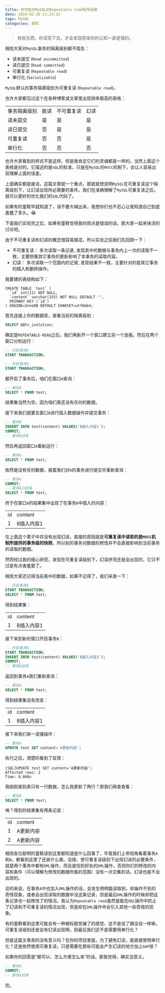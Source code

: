 ```yaml
---
title: 你可能对MySQL的Repeatable read有所误解
date: 2019-02-20 21:23:13
tags: MySQL
categories: 探究
---
```


>有些东西，你深究下去，才会发现原来你的认知一直是错的。

相信大家对`MySQL`事务的隔离级别都不陌生：

 - 读未提交 (`Read uncommitted`)
 - 读已提交 (`Read committed`)
 - 可重复读 (`Repeatable read`)
 - 串行化 (`Serializable`)

`MySQL`默认的事务隔离级别为可重复读 (`Repeatable read`)。

也许大家都见过这个在各种博客或文章里出现频率极高的表格：
<table>
<tbody>
<tr>
<td>事务隔离级别</td>
<td>脏读</td>
<td>不可重复读</td>
<td>幻读</td>
</tr>
<tr>
<td>读未提交</td>
<td>是</td>
<td>是</td>
<td>是</td>
</tr>
<tr>
<td>读已提交</td>
<td>否</td>
<td>是</td>
<td>是</td>
</tr>
<tr>
<td>可重复读</td>
<td>否</td>
<td>否</td>
<td>是</td>
</tr>
<tr>
<td>串行化</td>
<td>否</td>
<td>否</td>
<td>否</td>
</tr>
</tbody>
</table>

也许大家看到的样式不是这样，但是我肯定它们的灵魂都是一样的。当然上面这个表格是对的，它描述的是`SQL`的标准，只是在`MySQL`的`MVCC`机制下，会让人容易出现理解上面的误差。

上面确实都是废话，这篇文章就一个重点，那就是想说明`MySQL`在可重复读这个隔离级别下，让幻读出现所必需要的条件。我们在准确理解了`MySQL`可重复读之后，就可以更好的优化我们的`SQL`代码了。

如果有的童鞋早就知道了，请不要大喊出来，我想你们也不忍心让我知道自己到底愚蠢了多久。:joy:

下面我们实验完之后，如果有童鞋觉得我的观点是错误的话，那大家一起来快活的讨论吧。

由于不可重复读和幻读的概念很容易搞混，所以实验之前我们先回顾一下：

 - 不可重复读： 多次读取一条记录, 发现其中的数据与事务内上一次的读取不一致，主要侧重其它事务的更新影响了本事务的读取内容。
 - 幻读： 多次读取一个范围内的记录, 发现结果不一致，主要针对的是其它事务的插入和删除操作。

我要建的表结构如下：

```
CREATE TABLE `test` (
  `id` int(11) NOT NULL,
  `content` varchar(255) NOT NULL DEFAULT '',
  PRIMARY KEY (`id`)
) ENGINE=InnoDB DEFAULT CHARSET=utf8mb4;
```

首先连接上你的数据库，查看当前的隔离级别：

```sql
SELECT @@tx_isolation;
```

确定是`REPEATABLE-READ`之后，我们再新开一个窗口建立另一个连接。然后在两个窗口分别运行：

```sql
-- 开启事务A
START TRANSACTION;
```

```sql
-- 开启事务B
START TRANSACTION;
```

都开启了事务后，咱们在窗口`A`查询：
```sql
-- 事务A
SELECT * FROM test;
```
结果集当然为空，因为咱们表还没有任何的数据。

接下来我们就要去窗口`B`进行插入数据操作并提交事务：
```sql
-- 事务B
INSERT INTO test(content) VALUES('B插入内容1');
COMMIT;
-- 事务B结束
```

然后再返回窗口`A`重新运行：
```sql
-- 事务A
SELECT * FROM test;
```

依然是没有任何数据，接着我们对`A`的事务进行提交并重新查询：
```sql
-- 事务A
COMMIT;
-- 事务A已结束
SELECT * FROM test;
```

终于在窗口`A`的结果集中出现了在事务`B`中插入的内容：
<table>
<tbody>
<tr>
<td>id</td>
<td>content</td>
</tr>
<tr>
<td>1</td>
<td>B插入内容1</td>
</tr>
</tbody>
</table>

在上面这个栗子中并没有出现幻读，直接的原因就是**可重复读中读取的是`MVCC`机制所提供的事务级的快照**，所以别的事务对数据的修改并不会直接影响到当前事务的读取的数据。

然而经过我的细心研究，发现在可重复读级别下，幻读终究还是会出现的，它只不过是有点害羞罢了。

相信大家还记得当前表中的数据，如果不记得了，我们来查一下：

```sql
-- 开启事务A
START TRANSACTION;
SELECT * FROM test;
```

得到结果集：
<table>
<tbody>
<tr>
<td>id</td>
<td>content</td>
</tr>
<tr>
<td>1</td>
<td>B插入内容1</td>
</tr>
</tbody>
</table>

接下来到新的窗口开启事务`B`：

```sql
-- 开启事务B
START TRANSACTION;
INSERT INTO test(content) VALUES('B插入内容2');
COMMIT;
-- 事务B结束
```

返回到事务`A`我们重新查询：
```sql
-- 事务A
SELECT * FROM test;
```
得到结果集没有改变：
<table>
<tbody>
<tr>
<td>id</td>
<td>content</td>
</tr>
<tr>
<td>1</td>
<td>B插入内容1</td>
</tr>
</tbody>
</table>

接下来我们来一波骚操作：
```sql
-- 事务A
UPDATE test SET content='A更新内容';
```

执行之后，清楚的看到了反馈：
```
[SQL]UPDATE test SET content='A更新内容';
Affected rows: 2
Time: 0.000s
```

我刚刚查到表只有一行数据，怎么我更新了两行？那我们再查查看：

```sql
-- 事务A
SELECT * FROM test;
```

咦？得到的结果集有两条记录：
<table>
<tbody>
<tr>
<td>id</td>
<td>content</td>
</tr>
<tr>
<td>1</td>
<td>A更新内容</td>
</tr>
<td>2</td>
<td>A更新内容</td>
</tr>
</tbody>
</table>

相信各位聪明的童鞋读到这里都知道是什么回事了，毕竟我们上帝视角看着事务`A`和`B`，都看到这里了还装什么傻。没错，使可重复读级别下出现幻读的必要条件，就是两个事务中都有`DML`操作，而且是恰到好处的`DML`操作，否则你们的修改的内容和条件（可以理解为修改的数据所属的范围）没有一点交集的话，幻读也是不会出现的。

总的来说，在事务`A`中也加入`DML`操作的话，会发生明明能读取到，却操作不到的奇怪现象，或者会出现读取的数据中没这条记录，但是最后`DML`操作的时候却把这条记录也一起修改了的情况。我认为`Repeatable read`虽然是能在`DQL`操作中防止了幻读和不可重复读的情况出现，但是却在`DML`操作中会引入其他一些奇怪的现象。

有的童鞋看到这里可能会有一种被标题党骗了的感觉，这不是说了跟没说一样嘛，可重复读级别还是会有幻读出现啊，到最后我们还不是需要用串行化？

但是这篇文章真的没有意义吗？在你的项目里面，为了避免幻读，是直接使用串行化？还是依然使用可重复读，只是需要在那些可能会产生幻读的地方加上`GAP`锁？

如果你的回答是“都可以，怎么方便怎么来”的话，那我觉得，确实没意义。

```sql
-- 事务A
COMMIT;
-- 事务A结束
```

完。